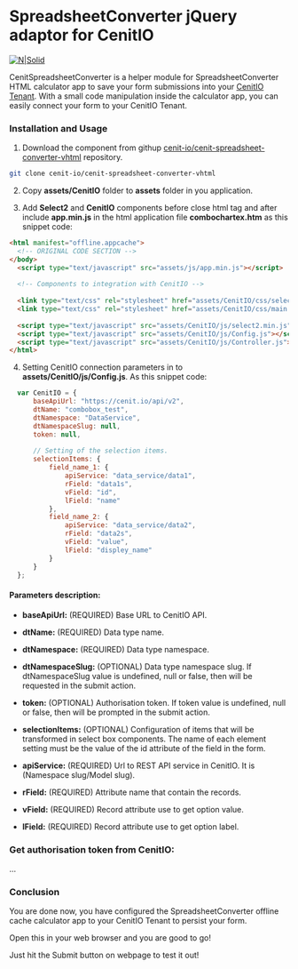 # SpreadsheetConverter jQuery adaptor for CenitIO

[![N|Solid](http://www.spreadsheetconverter.com/wp-content/uploads/2013/08/logo.png)](http://www.spreadsheetconverter.com)

CenitSpreadsheetConverter is a helper module for SpreadsheetConverter HTML calculator app to save your form submissions into 
your [CenitIO Tenant](https://cenit.io/). With a small code manipulation inside the calculator app, you can easily connect 
your form to your CenitIO Tenant.

### Installation and Usage

1. Download the component from githup [cenit-io/cenit-spreadsheet-converter-vhtml](https://githup.com/cenit-io/cenit-spreadsheet-converter-vhtml) repository.

```sh
git clone cenit-io/cenit-spreadsheet-converter-vhtml
```

2. Copy **assets/CenitIO** folder to **assets** folder in you application.

3. Add **Select2** and **CenitIO** components before close html tag and after include **app.min.js** in the 
   html application file **combochartex.htm** as this snippet code:
 
```html
<html manifest="offline.appcache">
  <!-- ORIGINAL CODE SECTION -->
</body>
  <script type="text/javascript" src="assets/js/app.min.js"></script>
  
  <!-- Components to integration with CenitIO -->
  
  <link type="text/css" rel="stylesheet" href="assets/CenitIO/css/select2.min.css"/>
  <link type="text/css" rel="stylesheet" href="assets/CenitIO/css/main.css"/>
  
  <script type="text/javascript" src="assets/CenitIO/js/select2.min.js"></script>
  <script type="text/javascript" src="assets/CenitIO/js/Config.js"></script>
  <script type="text/javascript" src="assets/CenitIO/js/Controller.js"></script>
</html>
```
 
4. Setting CenitIO connection parameters in to **assets/CenitIO/js/Config.js**. As this snippet code:

```javascript
  var CenitIO = {
      baseApiUrl: "https://cenit.io/api/v2",
      dtName: "combobox_test",
      dtNamespace: "DataService",
      dtNamespaceSlug: null,
      token: null,
      
      // Setting of the selection items.
      selectionItems: {                           
          field_name_1: {                           
              apiService: "data_service/data1",
              rField: "data1s",
              vField: "id",
              lField: "name"
          },
          field_name_2: {                           
              apiService: "data_service/data2",
              rField: "data2s",
              vField: "value",
              lField: "displey_name"
          }
      }
  };
```

#### Parameters description:

* **baseApiUrl:**       (REQUIRED) Base URL to CenitIO API.
* **dtName:**           (REQUIRED) Data type name.
* **dtNamespace:**      (REQUIRED) Data type namespace.
* **dtNamespaceSlug:**  (OPTIONAL) Data type namespace slug. If dtNamespaceSlug value is undefined, null or false, 
                                   then will be requested in the submit action.
* **token:**            (OPTIONAL) Authorisation token. If token value is undefined, null or false, then will be 
                                   prompted in the submit action.
                                  
* **selectionItems:**   (OPTIONAL) Configuration of items that will be transformed in select box components. The name of 
                                   each element setting must be the value of the id attribute of the field in the form.
* **apiService:**       (REQUIRED) Url to REST API service in CenitIO. It is (Namespace slug/Model slug).
* **rField:**           (REQUIRED) Attribute name that contain the records.
* **vField:**           (REQUIRED) Record attribute use to get option value.
* **lField:**           (REQUIRED) Record attribute use to get option label.
                             
                             
### Get authorisation token from CenitIO:

...

### Conclusion

You are done now, you have configured the SpreadsheetConverter offline cache calculator app to your CenitIO Tenant 
to persist your form.

Open this in your web browser and you are good to go!

Just hit the Submit button on webpage to test it out!

